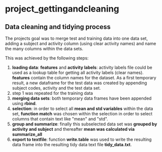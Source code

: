 # project_gettingandcleaning

## Data cleaning and tidying process 

The projects goal was to merge test and training data into one data set, adding a subject and activity column (using clear activity names) and name the many columns within the data sets.

This was achieved by the following steps:

1. **loading data**: **features** and **activity labels**: activity labels file could be used as a lookup table for getting all activity labels (clear names). **features** contain the column names for the dataset. As a first temporary result, a new dataframe for the test data was created by appending subject codes, activity and the test data set.
2. step 1 was repeated for the training data
3. **merging data sets**: both temporary data frames have been appended using **rbind**.
4. **selection**: in order to select all **mean and std variables** within the data set, **function match** was chosen within the selection in order to select columns that contain text like "mean" and "std". 
5. **group and summarize**: finally this subselected data set was **grouped by activity and subject** and thereafter **mean was calculated via summarize_all**
6. **export to textfile**: function **write.table** was used to write the resulting data frame into the resulting tidy data text file **tidy_data.txt**.
